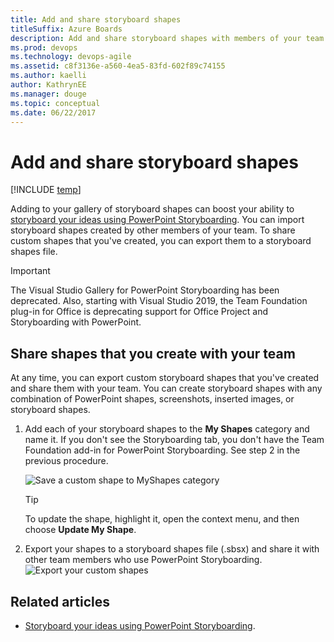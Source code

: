 ```yaml
---
title: Add and share storyboard shapes
titleSuffix: Azure Boards
description: Add and share storyboard shapes with members of your team  using the  Storypoint add-in to PowerPoint
ms.prod: devops
ms.technology: devops-agile
ms.assetid: c8f3136e-a560-4ea5-83fd-602f89c74155
ms.author: kaelli
author: KathrynEE
ms.manager: douge
ms.topic: conceptual
ms.date: 06/22/2017
---
```


# Add and share storyboard shapes

[!INCLUDE [temp](../../_shared/version-vsts-tfs-all-versions.md)]

Adding to your gallery of storyboard shapes can boost your ability to [storyboard your ideas using PowerPoint Storyboarding](storyboard-your-ideas-using-powerpoint.md). You can import storyboard shapes created by other members of your team. To share custom shapes that you've created, you can export them to a storyboard shapes file.  
  
> [!IMPORTANT]  
> The Visual Studio Gallery for PowerPoint Storyboarding has been deprecated. Also, starting with Visual Studio 2019, the Team Foundation plug-in for Office is deprecating support for Office Project and Storyboarding with PowerPoint.  



## Share shapes that you create with your team  
 At any time, you can export custom storyboard shapes that you've created and share them with your team. You can create storyboard shapes with any combination of PowerPoint shapes, screenshots, inserted images, or storyboard shapes.  
  
1.  Add each of your storyboard shapes to the **My Shapes** category and name it. If you don't see the Storyboarding tab, you don't have the Team Foundation add-in for PowerPoint Storyboarding. See step 2 in the previous procedure.   
  
     ![Save a custom shape to MyShapes category](_img/alm_sb_shp_addtomyshapes.png "ALM_SB_SHP_AddToMyShapes")  
  
    > [!TIP]  
    >  To update the shape, highlight it, open the context menu, and then choose **Update My Shape**.  
  
2.  Export your shapes to a storyboard shapes file (.sbsx) and share it with other team members who use PowerPoint Storyboarding.  
     ![Export your custom shapes](_img/alm_sb_shp_export.png "ALM_SB_SHP_Export")  
 
<!--- 
## You can share your shapes with the Visual Studio community, too  
 Sell or share your custom storyboard shapes through the Visual Studio gallery.  
  
1.  Open the [Visual Studio Extensions Upload](http://visualstudiogallery.msdn.microsoft.com/site/upload) page.  
  
     ![Agree to contribution terms and contribute](_img/alm_sb_shp_contribute.png "ALM_SB_SHP_Contribute")  
  
2.  Specify the storyboard shapes extension type.  
  
     ![Upload a storyboard shapes file](_img/alm_sb_shp_upload.png "ALM_SB_SHP_Upload")  
  
3.  Complete the next two steps and add your contribution.  

 In addition, you can author storyboard shapes with custom resize logic using the Storyboard Shapes Authoring Tool. To get this tool, download [Visual Studio Team Foundation Server Power Tools](http://go.microsoft.com/fwlink/?LinkId=248625).  
-->  
## Related articles  
- [Storyboard your ideas using PowerPoint Storyboarding](storyboard-your-ideas-using-powerpoint.md).